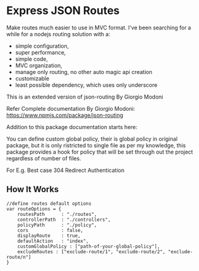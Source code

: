 Express JSON Routes
===================
Make routes much easier to use in MVC format.
I've been searching for a while for a nodejs routing solution with a:

 -  simple configuration,
 -  super performance,
 -  simple code,
 -  MVC organization,
 -  manage only routing, no other auto magic api creation
 -  customizable
 -  least possible dependency, which uses only underscore

This is an extended version of json-routing By Giorgio Modoni

Refer Complete documentation By Giorgio Modoni: 
https://www.npmjs.com/package/json-routing

Addition to this package documentation starts here:

You can define custom global policy, their is global policy in original package, but it is only ristricted to single file as per my knowledge, this package provides a hook for policy that will be set through out the project regardless of number of files.

For E.g.
Best case 304 Redirect
Authentication

How It Works
-------------

```
//define routes default options
var routeOptions = {
    routesPath      : "./routes",
    controllerPath  : "./controllers",
    policyPath      : "./policy",
    cors            : false,
    displayRoute    : true,
    defaultAction   : "index",
    customGlobalPolicy : ["path-of-your-global-policy"],
    excludeRoutes : ["exclude-route/1", "exclude-route/2", "exclude-route/n"]
}
```